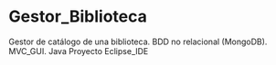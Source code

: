 # Gestor_Biblioteca
Gestor de catálogo de una biblioteca. 
BDD no relacional (MongoDB). 
MVC_GUI. 
Java
Proyecto Eclipse_IDE
